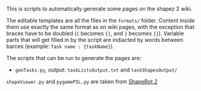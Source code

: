 This is scripts to automatically generate some pages on the shapez 2 wiki.

The editable templates are all the files in the `formats/` folder. Content inside them use exactly the same format as on wiki pages, with the exception that braces have to be doubled (`{` becomes `{{`, and `}` becomes `}}`). Variable parts that will get filled in by the script are indiacted by words between barces (example: `Task name : {taskName}`).

The scripts that can be run to generate the pages are:
- `genTasks.py`, output: `taskListsOutput.txt` and `taskShapesOutput/`

`shapeViewer.py` and `pygamePIL.py` are taken from [ShapeBot 2](https://github.com/tobspr-games/shapez-2-discord-bot)